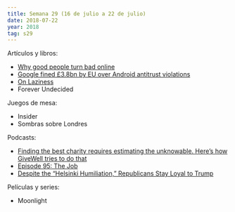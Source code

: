 ```yaml
---
title: Semana 29 (16 de julio a 22 de julio)
date: 2018-07-22
year: 2018
tag: s29
---
```


Artículos y libros:

- [Why good people turn bad online](https://mosaicscience.com/story/why-good-people-turn-bad-online-science-trolls-abuse/)
- [Google fined £3.8bn by EU over Android antitrust violations](https://www.theguardian.com/business/2018/jul/18/google-faces-record-multibillion-fine-from-eu-over-android)
- [On Laziness](https://thingofthings.wordpress.com/2018/07/19/on-lazines)
- Forever Undecided


Juegos de mesa:

- Insider
- Sombras sobre Londres

Podcasts:

- [Finding the best charity requires estimating the unknowable. Here’s how GiveWell tries to do that](https://80000hours.org/podcast/episodes/james-snowden-givewell-research/)
- [Episode 95: The Job](https://thisiscriminal.com/episode-95-the-job-7-20-2018)
- [Despite the “Helsinki Humiliation,” Republicans Stay Loyal to Trump](https://www.newyorker.com/podcast/political-scene/despite-the-helsinki-humiliation-republicans-stay-loyal-to-trump)

Películas y series:

- Moonlight
